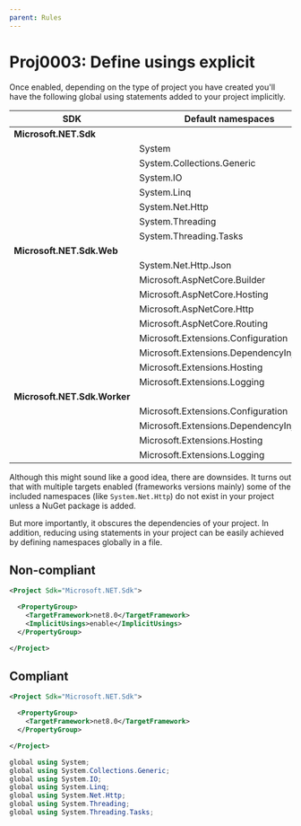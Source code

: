 ```yaml
---
parent: Rules
---
```


# Proj0003: Define usings explicit

Once enabled, depending on the type of project you have created you'll have the
following global using statements added to your project implicitly.

| SDK | Default namespaces                       |
|-----|------------------------------------------|
| **Microsoft.NET.Sdk**
|     | System                                   |
|     | System.Collections.Generic               |
|     | System.IO                                |
|     | System.Linq                              |
|     | System.Net.Http                          |
|     | System.Threading                         |
|     | System.Threading.Tasks                   |
| **Microsoft.NET.Sdk.Web**
|     | System.Net.Http.Json                     |
|     | Microsoft.AspNetCore.Builder             |
|     | Microsoft.AspNetCore.Hosting             |
|     | Microsoft.AspNetCore.Http                |
|     | Microsoft.AspNetCore.Routing             |
|     | Microsoft.Extensions.Configuration       |
|     | Microsoft.Extensions.DependencyInjection |
|     | Microsoft.Extensions.Hosting             |
|     | Microsoft.Extensions.Logging             |
| **Microsoft.NET.Sdk.Worker**
|     | Microsoft.Extensions.Configuration       |
|     | Microsoft.Extensions.DependencyInjection |
|     | Microsoft.Extensions.Hosting             |
|     | Microsoft.Extensions.Logging             |

Although this might sound like a good idea, there are downsides. It turns out
that with multiple targets enabled (frameworks versions mainly) some of the
included namespaces (like `System.Net.Http`) do not exist in your project unless
a NuGet package is added.

But more importantly, it obscures the dependencies of your project. In addition,
reducing using statements in your project can be easily achieved by defining
namespaces globally in a file.

## Non-compliant
``` xml
<Project Sdk="Microsoft.NET.Sdk">

  <PropertyGroup>
    <TargetFramework>net8.0</TargetFramework>
    <ImplicitUsings>enable</ImplicitUsings>
  </PropertyGroup>

</Project>
```

## Compliant
``` xml
<Project Sdk="Microsoft.NET.Sdk">

  <PropertyGroup>
    <TargetFramework>net8.0</TargetFramework>
  </PropertyGroup>

</Project>
```

``` csharp
global using System;
global using System.Collections.Generic;
global using System.IO;
global using System.Linq;
global using System.Net.Http;
global using System.Threading;
global using System.Threading.Tasks;
```

